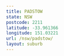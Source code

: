 ```yaml
---
title: PADSTOW
state: NSW
postcode: 2211
latitude: -33.961366
longitude: 151.03221
url: /nsw/padstow/
layout: suburb
---
```

